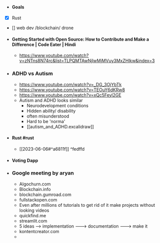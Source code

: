 - #### Goals
- [x] Rust
- [] web dev /blockchain/ drone
- #### Getting Started with Open Source: How to Contribute and Make a Difference | Code Eater | Hindi
	- https://www.youtube.com/watch?v=zNTns8N74rc&list=TLPQMTAwNjIwMjMVuy3MxZHlkw&index=3
- ### ADHD vs Autism
	- https://www.youtube.com/watch?v=_DG_3OjYbTk
	- https://www.youtube.com/watch?v=TEOuY6dKRw8
	-  https://www.youtube.com/watch?v=xQc5Feyl2GE
	- Autism and ADHD looks similar
		- Neurodevelopment conditions
		- Hidden ability/ disability
		- often misunderstood
		- Hard to be 'norma'
		- [[autism_and_ADHD.excalidraw]]
- #### Rust #rust 
	- [[2023-06-06#^a6811f]] ^fedffd
- #### Voting Dapp
- ### Google meeting by aryan
	- Algochurn.com
	- Blockchain.info
	- blockchain.gumroad.com
	- fullstackopen.com
	- Even after millions of tutorials to get rid of it make projects without looking videos 
	- quickfind.me
	- streamlit.com
	- 5 ideas --> implementation ---> documentation ---> make it
	- kontentcreator.com
	- 